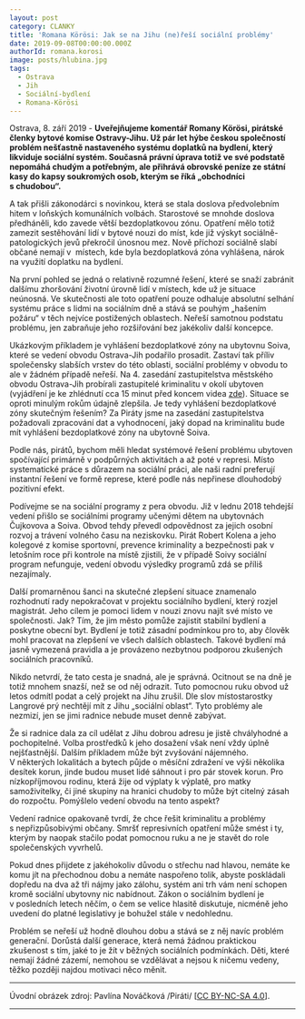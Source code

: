 ```yaml
---
layout: post
category: CLANKY
title: 'Romana Körösi: Jak se na Jihu (ne)řeší sociální problémy'
date: 2019-09-08T00:00:00.000Z
authorId: romana.korosi
image: posts/hlubina.jpg
tags:
  - Ostrava
  - Jih
  - Sociální-bydlení
  - Romana-Körösi
---
```


Ostrava, 8. září 2019 - **Uveřejňujeme komentář Romany Körösi, pirátské členky bytové komise Ostravy-Jihu. Už pár let hýbe českou společností problém nešťastně nastaveného systému doplatků na bydlení, který likviduje sociální systém. Současná právní úprava totiž ve své podstatě nepomáhá chudým a potřebným, ale přihrává obrovské peníze ze státní kasy do kapsy soukromých osob, kterým se říká „obchodníci s chudobou“.**

A tak přišli zákonodárci s novinkou, která se stala doslova předvolebním hitem v loňských komunálních volbách. Starostové se mnohde doslova předháněli, kdo zavede větší bezdoplatkovou zónu. Opatření mělo totiž zamezit sestěhování lidí v bytové nouzi do míst, kde již výskyt sociálně-patologických jevů překročil únosnou mez. Nově příchozí sociálně slabí občané nemají v  místech, kde byla bezdoplatková zóna vyhlášena, nárok na využití doplatku na bydlení.

Na první pohled se jedná o relativně rozumné řešení, které se snaží zabránit dalšímu zhoršování životní úrovně lidí v místech, kde už je situace neúnosná. Ve skutečnosti ale toto opatření pouze odhaluje absolutní selhání systému práce s lidmi na sociálním dně a stává se pouhým „hašením požáru“ v těch nejvíce postižených oblastech. Neřeší samotnou podstatu problému, jen zabraňuje jeho rozšiřování bez jakékoliv další koncepce.  

Ukázkovým příkladem je vyhlášení bezdoplatkové zóny na ubytovnu Soiva, které se vedení obvodu Ostrava-Jih podařilo prosadit. Zastaví tak příliv společensky slabších vrstev do této oblasti, sociální problémy v obvodu to ale v žádném případě neřeší. Na 4. zasedání zastupitelstva městského obvodu Ostrava-Jih probírali zastupitelé kriminalitu v okolí ubytoven (vyjádření je ke zhlédnutí cca 15 minut před koncem videa [zde](https://www.youtube.com/watch?v=DET99-Ev7x4)). Situace se oproti minulým rokům údajně zlepšila. Je tedy vyhlášení bezdoplatkové zóny skutečným řešením? Za Piráty jsme na zasedání zastupitelstva požadovali zpracování dat a vyhodnocení, jaký dopad na kriminalitu bude mít vyhlášení bezdoplatkové zóny na ubytovně Soiva.

Podle nás, pirátů, bychom měli hledat systémové řešení problému ubytoven spočívající primárně v podpůrných aktivitách a až poté v represi. Místo systematické práce s důrazem na sociální práci, ale naši radní preferují instantní řešení ve formě represe, které podle nás nepřinese dlouhodobý pozitivní efekt.  

Podívejme se na sociální programy z pera obvodu. Již v lednu 2018 tehdejší vedení přišlo se sociálními programy učenými dětem na ubytovnách Čujkovova a Soiva. Obvod tehdy převedl odpovědnost za jejich osobní rozvoj a trávení volného času na neziskovku. Pirát Robert Kolena a jeho kolegové z komise sportovní, prevence kriminality a bezpečnosti pak v letošním roce při kontrole na místě zjistili, že v případě Soivy sociální program nefunguje, vedení obvodu  výsledky programů zdá se příliš nezajímaly.

Další promarněnou šanci na skutečné zlepšení situace znamenalo rozhodnutí rady nepokračovat v projektu sociálního bydlení, který rozjel magistrát. Jeho cílem je pomoci lidem v nouzi znovu najít své místo ve společnosti. Jak? Tím, že jim město pomůže zajistit stabilní bydlení a poskytne obecní byt. Bydlení je totiž zásadní podmínkou pro to, aby člověk mohl pracovat na zlepšení ve všech dalších oblastech. Takové bydlení má jasně vymezená pravidla a je provázeno nezbytnou podporou zkušených sociálních pracovníků.

Nikdo netvrdí, že tato cesta je snadná, ale je správná. Ocitnout se na dně je totiž mnohem snazší, než se od něj odrazit. Tuto pomocnou ruku obvod už letos odmítl podat a celý projekt na Jihu zrušil. Dle slov místostarostky Langrové prý nechtějí mít z Jihu „sociální oblast“. Tyto problémy ale nezmizí, jen se jimi radnice nebude muset denně zabývat.

Že si radnice dala za cíl udělat z Jihu dobrou adresu je jistě chvályhodné a pochopitelné. Volba prostředků k jeho dosažení však není vždy úplně nejšťastnější. Dalším příkladem může být zvyšování nájemného. V některých lokalitách a bytech půjde o měsíční zdražení ve výši několika desítek korun, jinde budou muset lidé sáhnout i pro pár stovek korun. Pro nízkopříjmovou rodinu, která žije od výplaty k výplatě, pro matky samoživitelky, či jiné skupiny na hranici chudoby to může být citelný zásah do rozpočtu. Pomýšlelo vedení obvodu na tento aspekt?

Vedení radnice opakovaně tvrdí, že chce řešit kriminalitu a problémy s nepřizpůsobivými občany. Smršť represivních opatření může smést i ty, kterým by naopak stačilo podat pomocnou ruku a ne je stavět do role společenských vyvrhelů.

Pokud dnes přijdete z jakéhokoliv důvodu o střechu nad hlavou, nemáte ke komu jít na přechodnou dobu a nemáte naspořeno tolik, abyste poskládali dopředu na dva až tři nájmy jako zálohu, systém ani trh vám není schopen kromě sociální ubytovny nic nabídnout. Zákon o sociálním bydlení je v posledních letech něčím, o čem se velice hlasitě diskutuje, nicméně jeho uvedení do platné legislativy je bohužel stále v nedohlednu.

Problém se neřeší už hodně dlouhou dobu a stává se z něj navíc problém generační. Dorůstá další generace, která nemá žádnou praktickou zkušenost s tím, jaké to je žít v  běžných sociálních podmínkách. Děti, které nemají žádné zázemí, nemohou se vzdělávat a nejsou k ničemu vedeny, těžko později najdou motivaci něco měnit.

---

Úvodní obrázek zdroj: Pavlína Nováčková /Piráti/ \[[CC BY-NC-SA 4.0](https://creativecommons.org/licenses/by-nc-sa/4.0/deed.cs)\].

- - -
